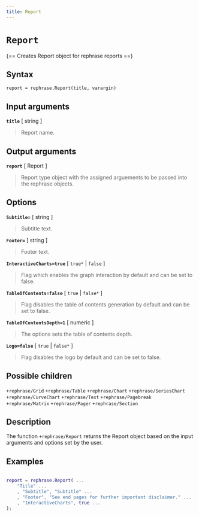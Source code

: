 ```yaml
---
title: Report
---
```


# `Report`

{== Creates Report object for rephrase reports ==}


## Syntax 

    report = rephrase.Report(title, varargin)


## Input arguments 

__`title`__ [ string ]
> 
> Report name.
> 

## Output arguments 

__`report`__ [ Report ]
> 
> Report type object with the assigned arguements to be
> passed into the rephrase objects.
> 

## Options 

__`Subtitle=`__ [ string ]
> 
> Subtitle text.
> 

__`Footer=`__ [ string ]
> 
> Footer text.
> 

__`InteractiveCharts=true`__ [ `true*` | `false` ]
> 
> Flag which enables the graph interaction by default and can
> be set to false.
> 

__`TableOfContents=false`__ [ `true` | `false*` ]
> 
> Flag disables the table of contents generation by default and
> can be set to false.
> 

__`TableOfContentsDepth=1`__ [ numeric ]
> 
> The options sets the table of contents depth.
> 

__`Logo=false`__ [ `true` | `false*` ]
> 
> Flag disables the logo by default and
> can be set to false.
> 

## Possible children

`+rephrase/Grid`
`+rephrase/Table`
`+rephrase/Chart`
`+rephrase/SeriesChart`
`+rephrase/CurveChart`
`+rephrase/Text`
`+rephrase/Pagebreak`
`+rephrase/Matrix`
`+rephrase/Pager`
`+rephrase/Section`

## Description 

The function `+rephrase/Report` returns the Report object based on the input arguments and options set by the user.

## Examples

```matlab

report = rephrase.Report( ...
    "Title" ...
    , "Subtitle", "Subtitle" ...
    , "Footer", "See end pages for further important disclaimer." ...
    , "InteractiveCharts", true ...
);

```
